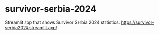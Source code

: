 # survivor-serbia-2024
Streamlit app that shows Survivor Serbia 2024 statistics.
https://survivor-serbia2024.streamlit.app/
